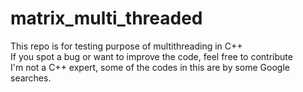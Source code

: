 # matrix_multi_threaded
This repo is for testing purpose of multithreading in C++  
If you spot a bug or want to improve the code, feel free to contribute  
I'm not a C++ expert, some of the codes in this are by some Google searches.  

